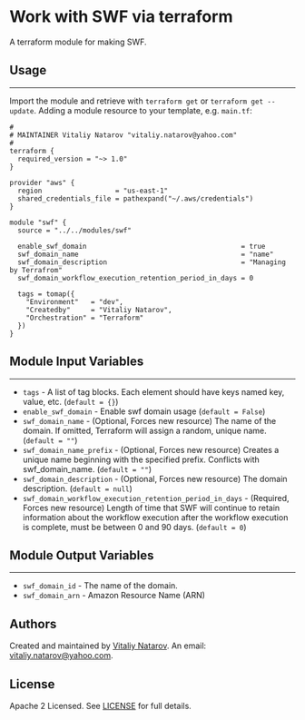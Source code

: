 # Work with SWF via terraform

A terraform module for making SWF.


## Usage
----------------------
Import the module and retrieve with ```terraform get``` or ```terraform get --update```. Adding a module resource to your template, e.g. `main.tf`:

```
#
# MAINTAINER Vitaliy Natarov "vitaliy.natarov@yahoo.com"
#
terraform {
  required_version = "~> 1.0"
}

provider "aws" {
  region                  = "us-east-1"
  shared_credentials_file = pathexpand("~/.aws/credentials")
}

module "swf" {
  source = "../../modules/swf"

  enable_swf_domain                                      = true
  swf_domain_name                                        = "name"
  swf_domain_description                                 = "Managing by Terrafrom"
  swf_domain_workflow_execution_retention_period_in_days = 0

  tags = tomap({
    "Environment"   = "dev",
    "Createdby"     = "Vitaliy Natarov",
    "Orchestration" = "Terraform"
  })
}
```

## Module Input Variables
----------------------
- `tags` - A list of tag blocks. Each element should have keys named key, value, etc. (`default = {}`)
- `enable_swf_domain` - Enable swf domain usage (`default = False`)
- `swf_domain_name` - (Optional, Forces new resource) The name of the domain. If omitted, Terraform will assign a random, unique name. (`default = ""`)
- `swf_domain_name_prefix` - (Optional, Forces new resource) Creates a unique name beginning with the specified prefix. Conflicts with swf_domain_name. (`default = ""`)
- `swf_domain_description` - (Optional, Forces new resource) The domain description. (`default = null`)
- `swf_domain_workflow_execution_retention_period_in_days` - (Required, Forces new resource) Length of time that SWF will continue to retain information about the workflow execution after the workflow execution is complete, must be between 0 and 90 days. (`default = 0`)

## Module Output Variables
----------------------
- `swf_domain_id` - The name of the domain.
- `swf_domain_arn` - Amazon Resource Name (ARN)


## Authors

Created and maintained by [Vitaliy Natarov](https://github.com/SebastianUA). An email: [vitaliy.natarov@yahoo.com](vitaliy.natarov@yahoo.com).

## License

Apache 2 Licensed. See [LICENSE](https://github.com/SebastianUA/terraform/blob/master/LICENSE) for full details.
